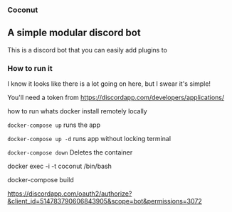 ### Coconut
## A simple modular discord bot

This is a discord bot that you can easily add plugins to

### How to run it



I know it looks like there is a lot going on here, but I swear it's simple!

You'll need a token from 
 https://discordapp.com/developers/applications/

how to run
whats docker
install
    remotely
    locally


``` docker-compose up ```
runs the app

``` docker-compose up -d ```
runs app without locking terminal

``` docker-compose down ```
Deletes the container

docker exec -i -t coconut /bin/bash

 docker-compose build


https://discordapp.com/oauth2/authorize?&client_id=514783790606843905&scope=bot&permissions=3072